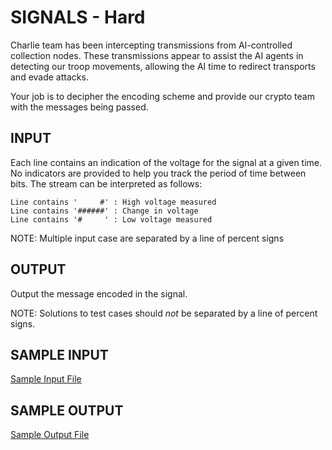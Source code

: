 <!-- RATING: HARD -->
<!-- NAME:  SIGNALS -->
<!-- GENERATOR: generate.pl -->
# SIGNALS - Hard

Charlie team has been intercepting transmissions from AI-controlled collection nodes. These transmissions appear to assist the AI agents in detecting our troop movements, allowing the AI time to redirect transports and evade attacks. 

Your job is to decipher the encoding scheme and provide our crypto team with the messages being passed.


## INPUT
Each line contains an indication of the voltage for the signal at a given time. No indicators are provided to help you track the period of time between bits. The stream can be interpreted as follows:

	Line contains '     #' : High voltage measured
	Line contains '######' : Change in voltage
	Line contains '#     ' : Low voltage measured


NOTE: Multiple input case are separated by a line of percent signs

## OUTPUT
Output the message encoded in the signal.

NOTE: Solutions to test cases should *not* be separated by a line of percent signs.

## SAMPLE INPUT
<a target=new href='/include/signals-hard-input.txt'>Sample Input File</a>

## SAMPLE OUTPUT
<a target=new href='/include/signals-hard-output.txt'>Sample Output File</a>
